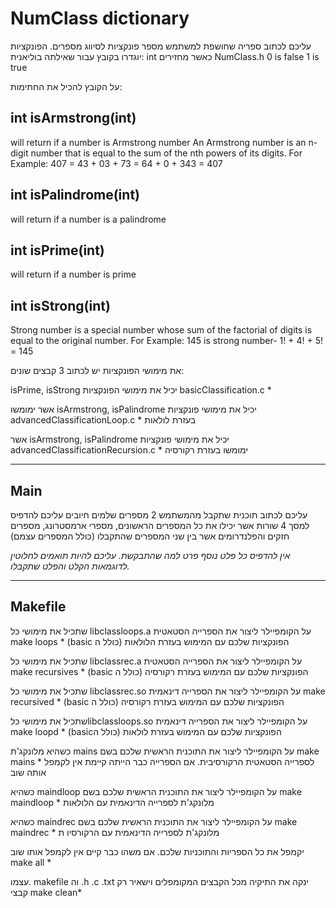 # NumClass dictionary

עליכם לכתוב ספריה שחושפת למשתמש מספר פונקציות לסיווג מספרים. הפונקציות יוגדרו בקובץ
עבור שאילתה בוליאנית: int כאשר מחזירים NumClass.h
0 is false
1 is true

על הקובץ להכיל את החתימות:
## int isArmstrong(int)
will return if a number is Armstrong number
An Armstrong number is an n-digit number that is equal to the sum of the nth powers of its digits.
For Example: 407 = 43 + 03 + 73 = 64 + 0 + 343 = 407

## int isPalindrome(int) 
will return if a number is a palindrome 

## int isPrime(int)
will return if a number is prime

## int isStrong(int)
Strong number is a special number whose sum of the factorial of digits is equal to the original
number. 
For Example: 145 is strong number- 1! + 4! + 5! = 145


את מימושי הפונקציות יש לכתוב 3 קבצים שונים:

isPrime, isStrong יכיל את מימושי הפונקציות basicClassification.c *

אשר ימומשו isArmstrong, isPalindrome יכיל את מימושי פונקציות advancedClassificationLoop.c *
בעזרת לולאות

אשר isArmstrong, isPalindrome יכיל את מימושי פונקציות advancedClassificationRecursion.c *
ימומשו בעזרת רקורסיה

---

## Main

עליכם לכתוב תוכנית שתקבל מהמשתמש 2 מספרים שלמים חיובים עליכם להדפיס למסך 4 שורות אשר
יכילו את כל המספרים הראשונים, מספרי ארמסטרונג, מספרים חזקים והפלנדרומים אשר בין שני המספרים
שהתקבלו (כולל המספרים עצמם)

*אין להדפיס כל פלט נוסף פרט למה שהתבקשת. עליכם להיות תואמים לחלוטין לדוגמאות הקלט והפלט
שתקבלו.*

---

## Makefile

שתכיל את מימושי כל libclassloops.a על הקומפיילר ליצור את הספרייה הסטאטית make loops *
(basic הפונקציות שלכם עם המימוש בעזרת הלולאות (כולל ה


שתכיל את מימושי כל libclassrec.a על הקומפיילר ליצור את הספרייה הסטאטית make recursives *
(basic הפונקציות שלכם עם המימוש בעזרת רקורסיה (כולל ה


שתכיל את מימושי כל libclassrec.so על הקומפיילר ליצור את הספרייה דינאמית make recursived *
(basic הפונקציות שלכם עם המימוש בעזרת רקורסיה (כולל ה


שתכיל את מימושי כלlibclassloops.so על הקומפיילר ליצור את הספרייה דינאמית make loopd *
(basicהפונקציות שלכם עם המימוש בעזרת לולאות (כולל ה


כשהיא מלונקג'ת mains על הקומפיילר ליצור את התוכנית הראשית שלכם בשם make mains *
לספרייה הסטאטית הרקורסיבית. אם הספרייה כבר הייתה קיימת אין לקמפל אותה שוב


כשהיא maindloop על הקומפיילר ליצור את התוכנית הראשית שלכם בשם make maindloop *
מלונקג'ת לספרייה הדינאמית עם הלולאות


כשהיא maindrec על הקומפיילר ליצור את התוכנית הראשית שלכם בשם make maindrec *
מלונקג'ת לספרייה הדינאמית עם הרקורסיו ת


יקמפל את כל הספריות והתוכניות שלכם. אם משהו כבר קיים אין לקמפל אותו שוב make all *


עצמו. makefile וה .h .c .txt ינקה את התיקיה מכל הקבצים המקומפלים וישאיר רק קבצי make clean* 
